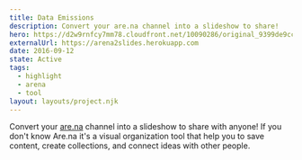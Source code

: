 ```yaml
---
title: Data Emissions
description: Convert your are.na channel into a slideshow to share!
hero: https://d2w9rnfcy7mm78.cloudfront.net/10090286/original_9399de9cc8f96ae7204fe9c39c838168.webp?1609696528?bc=0
externalUrl: https://arena2slides.herokuapp.com
date: 2016-09-12
state: Active
tags:
  - highlight
  - arena
  - tool
layout: layouts/project.njk
---
```


Convert your [are.na](https://are.na) channel into a slideshow to share with anyone! If you don't know Are.na it's a visual organization tool that help you to save content, create collections, and connect ideas with other people.
